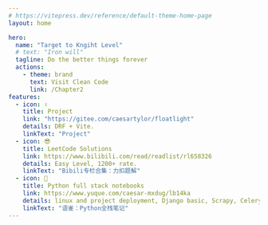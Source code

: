 ```yaml
---
# https://vitepress.dev/reference/default-theme-home-page
layout: home

hero:
  name: "Target to Kngiht Level"
  # text: "Iron will"
  tagline: Do the better things forever
  actions:
    - theme: brand
      text: Visit Clean Code
      link: /Chapter2
features:
  - icon: ✌️
    title: Project
    link: "https://gitee.com/caesartylor/floatlight"
    details: DRF + Vite.
    linkText: "Project"
  - icon: 😎
    title: LeetCode Solutions
    link: https://www.bilibili.com/read/readlist/rl658326
    details: Easy Level, 1200+ rate.
    linkText: "Bibili专栏合集：力扣题解"
  - icon: 🐯
    title: Python full stack notebooks
    link: https://www.yuque.com/caesar-mxdug/lb14ka
    details: linux and project deployment, Django basic, Scrapy, Celery, Docker
    linkText: "语雀：Python全栈笔记"
---
```


<style>
  :root {
  --vp-home-hero-name-color: transparent;
  --vp-home-hero-name-background: -webkit-linear-gradient(120deg, #bd34fe, #41d1ff, rgb(205, 127, 149));
}
</style>
